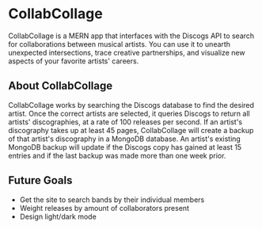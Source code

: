 # CollabCollage
CollabCollage is a MERN app that interfaces with the Discogs API to search for collaborations between musical artists. You can use it to unearth unexpected intersections, trace creative partnerships, and visualize new aspects of your favorite artists' careers.

## About CollabCollage
CollabCollage works by searching the Discogs database to find the desired artist. Once the correct artists are selected, it queries Discogs to return all artists' discographies, at a rate of 100 releases per second. If an artist's discography takes up at least 45 pages, CollabCollage will create a backup of that artist's discography in a MongoDB database. An artist's existing MongoDB backup will update if the Discogs copy has gained at least 15 entries and if the last backup was made more than one week prior.

## Future Goals
* Get the site to search bands by their individual members
* Weight releases by amount of collaborators present
* Design light/dark mode
